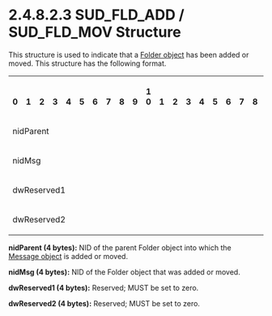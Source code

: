 <html dir="LTR" xmlns:mshelp="http://msdn.microsoft.com/mshelp" xmlns:ddue="http://ddue.schemas.microsoft.com/authoring/2003/5" xmlns:xlink="http://www.w3.org/1999/xlink" xmlns:tool="http://www.microsoft.com/tooltip">
    <head>
        <meta http-equiv="Content-Type" content="text/html; CHARSET=utf-8"></meta>
        <meta name="save" content="history"></meta>
        <title>2.4.8.2.3 SUD_FLD_ADD / SUD_FLD_MOV Structure</title>
        <xml>
            <mshelp:toctitle title="2.4.8.2.3 SUD_FLD_ADD / SUD_FLD_MOV Structure"></mshelp:toctitle>
            <mshelp:rltitle title="[MS-PST]: SUD_FLD_ADD / SUD_FLD_MOV Structure"></mshelp:rltitle>
            <mshelp:keyword index="A" term="f8d4750e-9721-479d-acf5-43c902919e0d"></mshelp:keyword>
            <mshelp:attr name="DCSext.ContentType" value="open specification"></mshelp:attr>
            <mshelp:attr name="AssetID" value="f8d4750e-9721-479d-acf5-43c902919e0d"></mshelp:attr>
            <mshelp:attr name="TopicType" value="kbRef"></mshelp:attr>
            <mshelp:attr name="DCSext.Title" value="[MS-PST]: SUD_FLD_ADD / SUD_FLD_MOV Structure" />
        </xml>
    </head>
    <body>
        <div id="header">
            <h1 class="heading">2.4.8.2.3 SUD_FLD_ADD / SUD_FLD_MOV Structure</h1>
        </div>
        <div id="mainSection">
            <div id="mainBody">
                <div id="allHistory" class="saveHistory"></div>
                <div id="sectionSection0" class="section" name="collapseableSection">
                    

<p>This structure is used to indicate that a <a href="08220cc9-69b1-4072-a2e7-2a0ff201d505.md#gt_0682daa7-c1b8-419b-8a32-6048833d0b72">Folder object</a> has been
added or moved. This structure has the following format.</p>

<table>
 <tr>
  <th><p><br>0</p></th>
  <th><p><br>1</p></th>
  <th><p><br>2</p></th>
  <th><p><br>3</p></th>
  <th><p><br>4</p></th>
  <th><p><br>5</p></th>
  <th><p><br>6</p></th>
  <th><p><br>7</p></th>
  <th><p><br>8</p></th>
  <th><p><br>9</p></th>
  <th><p>1<br>0</p></th>
  <th><p><br>1</p></th>
  <th><p><br>2</p></th>
  <th><p><br>3</p></th>
  <th><p><br>4</p></th>
  <th><p><br>5</p></th>
  <th><p><br>6</p></th>
  <th><p><br>7</p></th>
  <th><p><br>8</p></th>
  <th><p><br>9</p></th>
  <th><p>2<br>0</p></th>
  <th><p><br>1</p></th>
  <th><p><br>2</p></th>
  <th><p><br>3</p></th>
  <th><p><br>4</p></th>
  <th><p><br>5</p></th>
  <th><p><br>6</p></th>
  <th><p><br>7</p></th>
  <th><p><br>8</p></th>
  <th><p><br>9</p></th>
  <th><p>3<br>0</p></th>
  <th><p><br>1</p></th>
 </tr>
 <tr>
  <td colspan="32">
  <p>nidParent</p>
  </td>
 </tr>
 <tr>
  <td colspan="32">
  <p>nidMsg</p>
  </td>
 </tr>
 <tr>
  <td colspan="32">
  <p>dwReserved1</p>
  </td>
 </tr>
 <tr>
  <td colspan="32">
  <p>dwReserved2</p>
  </td>
 </tr>
</table>

<p><b>nidParent (4 bytes):</b> NID of the parent Folder
object into which the <a href="08220cc9-69b1-4072-a2e7-2a0ff201d505.md#gt_b6c15d0c-d992-421d-ba96-99d3b63894cf">Message
object</a> is added or moved.</p>

<p><b>nidMsg (4 bytes):</b> NID of the Folder object
that was added or moved.</p>

<p><b>dwReserved1 (4 bytes):</b> Reserved; MUST be set
to zero.</p>

<p><b>dwReserved2 (4 bytes):</b> Reserved; MUST be set
to zero.</p>
                </div>
            </div>
        </div>
    </body>
</html>